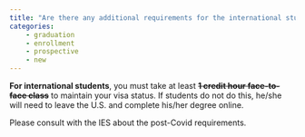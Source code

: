 ```yaml
---
title: "Are there any additional requirements for the international student for graduation?"
categories:
    - graduation
    - enrollment
    - prospective
    - new
---
```

**For international students**, you must take at least **~~1 credit hour face-to-face class~~** to maintain your visa status. If students do not do this, he/she will need to leave the U.S. and complete his/her degree online. 

Please consult with the IES about the post-Covid requirements.